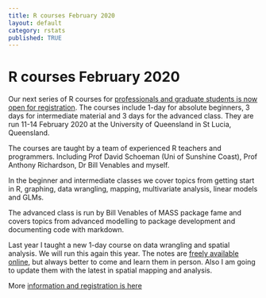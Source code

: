 ```yaml
---
title: R courses February 2020
layout: default
category: rstats
published: TRUE
---
```


# R courses February 2020

Our next series of R courses for [professionals and graduate students is now open for registration](https://smp.uq.edu.au/research/centres/carm/events). The courses include 1-day for absolute beginners, 3 days for intermediate material and 3 days for the advanced class. They are run 11-14 February 2020 at the University of Queensland in St Lucia, Queensland.

The courses are taught by a team of experienced R teachers and programmers. Including Prof David Schoeman (Uni of Sunshine Coast), Prof Anthony Richardson, Dr Bill Venables and myself.

In the beginner and intermediate classes we cover topics from getting start in R, graphing, data wrangling, mapping, multivariate analysis, linear models and GLMs.

The advanced class is run by Bill Venables of MASS package fame and covers topics from advanced modelling to package development and documenting code with markdown.

Last year I taught a new 1-day course on data wrangling and spatial analysis. We will run this again this year. The notes are [freely available online](http://www.seascapemodels.org/data/data-wrangling-spatial-course.html), but always better to come and learn them in person. Also I am going to update them with the latest in spatial mapping and analysis.

More [information and registration is here](https://smp.uq.edu.au/research/centres/carm/events)
